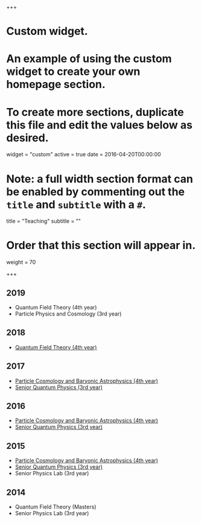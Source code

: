 +++
# Custom widget.
# An example of using the custom widget to create your own homepage section.
# To create more sections, duplicate this file and edit the values below as desired.
widget = "custom"
active = true
date = 2016-04-20T00:00:00

# Note: a full width section format can be enabled by commenting out the `title` and `subtitle` with a `#`.
title = "Teaching"
subtitle = ""

# Order that this section will appear in.
weight = 70

+++

2019
-----
* Quantum Field Theory (4th year)
* Particle Physics and Cosmology (3rd year)

2018
-----
* [Quantum Field Theory (4th year)](teaching/QFT2018.pdf)

2017
-----
* [Particle Cosmology and Baryonic Astrophysics (4th year)](teaching/ParticleCosmology2017.pdf)
* [Senior Quantum Physics (3rd year)](teaching/QuantumPhysics2017.pdf)

2016
-----
* [Particle Cosmology and Baryonic Astrophysics (4th year)](teaching/ParticleCosmology2016.pdf)
* [Senior Quantum Physics (3rd year)](teaching/QuantumPhysics2016.pdf)

2015
-----
* [Particle Cosmology and Baryonic Astrophysics (4th year)](teaching/ParticleCosmology2015.pdf)
* [Senior Quantum Physics (3rd year)](teaching/QuantumPhysics2015.pdf)
* Senior Physics Lab (3rd year)

2014
-----
* Quantum Field Theory (Masters)
* Senior Physics Lab (3rd year)
